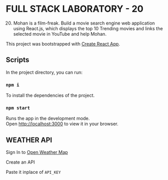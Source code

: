 # FULL STACK LABORATORY - 20

20. Mohan is a film-freak. Build a movie search engine web application using React.js, which displays the top 10 Trending movies and links the selected movie in YouTube and help Mohan.

This project was bootstrapped with [Create React App](https://github.com/facebook/create-react-app).

## Scripts

In the project directory, you can run:

### `npm i`

To install the dependencies of the project.

### `npm start`

Runs the app in the development mode.\
Open [http://localhost:3000](http://localhost:3000) to view it in your browser.

## WEATHER API

Sign In to [Open Weather Map](https://www.themoviedb.org/)

Create an API

Paste it inplace of `API_KEY`
